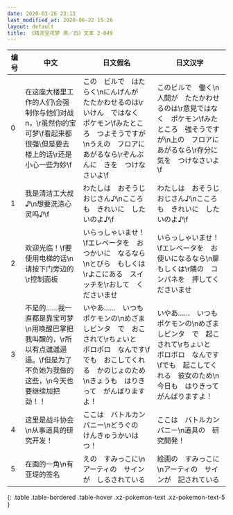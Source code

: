 ```yaml
---
date: 2020-03-26 23:13
last_modified_at: 2020-06-22 15:26
layout: default
title: 《精灵宝可梦 黑／白》文本 2-049
---
```

| 编号 | 中文 | 日文假名 | 日文汉字 |
| ---- | ---- | ---- | --- |
| 0 | 在这座大楼里工作的人们\会强制你与他们对战n，\r虽然你的宝可梦\f看起来都很强\但是要去楼上的话\r还是小心一些为妙\f | この　ビルで　はたらく\nにんげんが　たたかわせるのは\rいけん　ではなく　ポケモン\fみたところ　つよそうですが\nうえの　フロアに　あがるなら\rぞんぶんに　きを　つけなさいよ\f | このビルで　働く\n人間が　たたかわせるのは\r意見ではなく　ポケモン\fみたところ　強そうですが\n上の　フロアに　あがるなら\r存分に　気を　つけなさいよ\f |
| 1 | 我是清洁工大叔♪\n想要洗涤心灵吗♪\f | わたしは　おそうじおじさん♪\nこころも　きれいに　したいのよ♪\f | わたしは　おそうじおじさん♪\nこころも　きれいに　したいのよ♪\f |
| 2 | 欢迎光临！\f要使用电梯的话\n请按下门旁边的\r控制面板 | いらっしゃいませ！\fエレベータを　おつかいに　なるなら\nとびら　もしくは\rよこにある　スイッチを\rおして　くださいませ | いらっしゃいませ！\fエレベータを　お使いになるなら\n扉　もしくは\r隣の　コンパネを　押してくださいませ |
| 3 | 不是的……我一直都是靠宝可梦\n用唤醒巴掌把我叫醒的，\r所以有点邋邋遢遢。\f但是为了不负她为我做的这些，\n今天也要继续加把劲！！ | いやあ……　いつも　ポケモンの\nめざましビンタ　で　おこされて\rちょいと　ボロボロ　なんです\fでも　おこしてくれる　かのじょのため\nきょうも　はりきって　がんばりますよ！ | いやあ……　いつも　ポケモンの\nめざましビンタ　で　起こされて\rちょいと　ボロボロ　なんです\fでも　起こしてくれる　彼女のため\n今日も　はりきって　がんばりますよ！ |
| 4 | 这里是战斗协会\n从事道具的研究开发！ | ここは　バトルカンパニー\nどうぐの　けんきゅうかいはつ！ | ここは　バトルカンパニー\n道具の　研究開発！ |
| 5 | 在画的一角\n有亚堤的签名 | えの　すみっこに\nアーティの　サインが　しるされている | 絵画の　すみっこに\nアーティの　サインが　記されている |
{: .table .table-bordered .table-hover .xz-pokemon-text .xz-pokemon-text-5 }